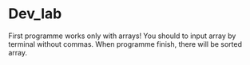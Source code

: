 # Dev_lab
First programme works only with arrays!
You should to input array by terminal without commas.
When programme finish, there will be sorted array.
